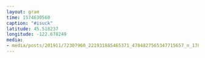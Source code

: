 ```yaml
---
layout: gram
time: 1574630560
caption: "#isuck"
latitude: 45.518237
longitude: -122.678249
media:
- media/posts/201911/72307960_221931885465371_4704827565347715657_n_17898770839407473.jpg
---
```


